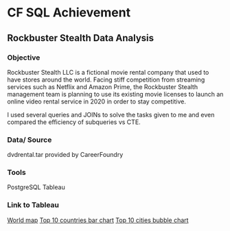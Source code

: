 # CF SQL Achievement

## Rockbuster Stealth Data Analysis
### Objective
Rockbuster Stealth LLC is a fictional movie rental company that used to have stores around the world. 
Facing stiff competition from streaming services such as Netflix and Amazon Prime, the Rockbuster Stealth management team is planning to use its existing movie licenses to launch an online video rental service in 2020 in order to stay competitive.

I used several queries and JOINs to solve the tasks given to me and even compared the efficiency of subqueries vs CTE.

### Data/ Source
dvdrental.tar provided by CareerFoundry

### Tools
PostgreSQL
Tableau

### Link to Tableau
<a href="https://public.tableau.com/shared/DQ5NBGZH2?:display_count=n&:origin=viz_share_link">World map</a>
<a href="https://public.tableau.com/views/RB-top-10-countries/Sheet1?:language=de-DE&:display_count=n&:origin=viz_share_link">Top 10 countries bar chart</a>
<a href="https://public.tableau.com/views/RB-Top10-cities-bubblechart/Sheet1?:language=de-DE&:display_count=n&:origin=viz_share_link">Top 10 cities bubble chart</a>

